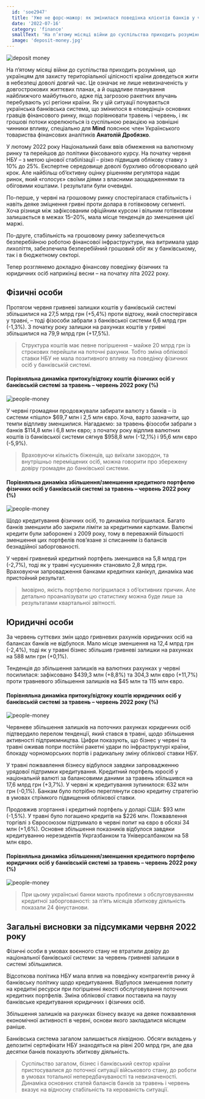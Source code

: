 ```yaml
---
  id: 'soe2947'
  title: 'Уже не форс-мажор: як змінилася поведінка клієнтів банків у червні 2022 року? 28'
  date: '2022-07-16'
  category: 'finance'
  smallText: 'На п’ятому місяці війни до суспільства приходить розуміння, що українцям для захисту територіальної цілісності країни доведеться жити в небезпеці доволі довгий час. Це означає не лише невизначеність у довгострокових життєвих планах, а й ощадливе планування найближчого майбутнього ...'
  image: 'deposit-money.jpg'
---
```

![deposit money](deposit-money.jpg)

На п’ятому місяці війни до суспільства приходить розуміння, що українцям для захисту територіальної цілісності країни доведеться жити в небезпеці доволі довгий час. Це означає не лише невизначеність у довгострокових життєвих планах, а й ощадливе планування найближчого майбутнього, адже під загрозою ракетних влучань перебувають усі регіони країни. Як у цій ситуації почувається українська банківська система, що змінилося в «поведінці» основних гравців фінансового ринку, якщо порівнювати травень і червень, і як грошові потоки корелюються із суспільною реакцією на зовнішні чинники впливу, спеціально для __Mind__ пояснює член Українського товариства фінансових аналітиків **Анатолій Дробязко**.

У лютому 2022 року Національний банк ввів обмеження на валютному ринку та перейшов до політики фіксованого курсу. На початку червня НБУ – з метою цінової стабілізації – різко підвищив облікову ставку з 10% до 25%. Експертне середовище доволі бурхливо обговорювало цей крок. Але найбільш об’єктивну оцінку рішенням регулятора надає ринок, який  «голосує» своїми діями з власними заощадженнями та обіговими коштами. І результати були очевидні.

По-перше, у червні на грошовому ринку спостерігалася стабільність і навіть деяке зміцнення гривні проти долара в готівковому сегменті. Хоча різниця між зафіксованим офіційним курсом і вільним готівковим залишається в межах 15–20%, мала місце тенденція до зменшення цієї маржі.

По-друге, стабільність на грошовому ринку забезпечується безперебійною роботою фінансової інфраструктури, яка витримала удар лихоліття, забезпечила безперебійний грошовий обіг як у банківському, так і в бюджетному секторі.

Тепер розглянемо докладно фінансову поведінку фізичних та юридичних осіб наприкінці весни – на початку літа 2022 року.

## Фізичні особи

Протягом червня гривневі залишки коштів у банківській системі збільшилися на 27,5 млрд грн (+5,4%) проти відтоку, який спостерігався у травні, – тоді фізособи забрали з банківської системи 6,6 млрд грн (-1,3%). З початку року залишки на рахунках коштів у гривні збільшилися на 79,9 млрд грн (+17,5%).

>Структура коштів має певне погіршення – майже 20 млрд грн із строкових перейшли на поточні рахунки. Тобто зміна облікової ставки НБУ не мала позитивного впливу на поведінку фізичних осіб у банківській системі.

#### Порівняльна динаміка притоку/відтоку коштів фізичних осіб у банківській системі за травень – червень 2022 року (%)
![people-money](people-money.jpg)

У червні громадяни продовжували забирати валюту з банків – із системи «пішло» $69,7 млн і 2,5 млн євро. Хоча, варто зазначити, що темпи відпливу зменшилися. Нагадаємо: за травень фізособи забрали з банків $114,8 млн і 6,8 млн євро; з початку року відплив валютних коштів із банківської системи сягнув $958,8 млн (-12,1%) і 95,6 млн євро (-5,9%).

>Враховуючи кількість біженців, що виїхали закордон, та внутрішньо переміщених осіб, можна говорити про збережену довіру громадян до банківської системи.

#### Порівняльна динаміка збільшення/зменшення кредитного портфелю фізичних осіб у банківській системі за травень – червень 2022 року (%)
![people-money](people-money-2.jpg)

Щодо кредитування фізичних осіб, то динаміка погіршилася. Багато банків зменшили або закрили ліміти за кредитними картками. Валютні кредити були заборонені з 2009 року, тому в переважній більшості зменшення цих портфелів пов’язане зі списанням із балансів безнадійної заборгованості.

У червні гривневий кредитний портфель зменшився на 5,8 млрд грн (-2,7%), тоді як у травні «усушення» становило 2,8 млрд грн. Враховуючи запровадження банками кредитних канікул, динаміка має пристойний результат.

>Імовірно, якість портфелю погіршилася з об’єктивних причин. Але детально проаналізувати цю статистику можна буде лише за результатами квартальної звітності.

## Юридичні особи

За червень суттєвих змін щодо гривневих рахунків юридичних осіб на балансах банків не відбулося. Мало місце зменшення на 12,4 млрд грн (-2,4%), тоді як у травні бізнес збільшив гривневі залишки на рахунках на 588 млн грн (+0,1%).

Тенденція до збільшення залишків на валютних рахунках у червні посилилася: зафіксовано $439,3 млн (+8,8%) та 304,3 млн євро (+11,7%) проти травневого збільшення залишків на $45 млн та 115 млн євро.

#### Порівняльна динаміка притоку/відтоку коштів юридичних осіб у банківській системі за травень – червень 2022 року (%) 
![people-money](people-money-3.jpg)

Червневе збільшення залишків на поточних рахунках юридичних осіб підтвердило перелом тенденції, який стався в травні, щодо збільшення активності підприємництва. Цифри показують, що бізнес у червні та травні оживав попри постійні ракетні удари по інфраструктурі країни, блокаду чорноморських портів і радикальну зміну облікової ставки НБУ.

У травні пожвавлення бізнесу відбулося завдяки запровадженню урядової підтримки кредитування. Кредитний портфель юросіб у національній валюті за балансовими даними за травень збільшився на 17,6 млрд грн (+3,7%). У червні ж кредитування зупинилося: 632 млн грн (-0,1%). Банкам було потрібно переглянути свою кредитну стратегію в умовах стрімкого підвищення облікової ставки.

Продовжив згортання і кредитний портфель у доларі США: $93 млн (-1,5%). У травні було погашено кредитів на $226 млн. Пожвавлення торгівлі з Євросоюзом підтримало в червні попит на євро в обсязі 34 млн (+1,6%). Основне збільшення показників відбулося завдяки кредитуванню нерезидентів Укргазбанком та Універсалбанком на 58 млн євро.

#### Порівняльна динаміка збільшення/зменшення кредитного портфелю юридичних осіб у банківській системі за травень – червень 2022 року (%)
![people-money](people-money-4.jpg)

>При цьому українські банки мають проблеми з обслуговуванням кредитної заборгованості: за п’ять місяців збиткову діяльність показали 24 фінустанови.

## Загальні висновки за підсумками червня 2022 року

Фізичні особи в умовах воєнного стану не втратили довіру до національної банківської системи: за червень гривневі залишки в системі збільшилися.

Відсоткова політика НБУ мала вплив на поведінку контрагентів ринку й банківську політику щодо кредитування. Відбулося зменшення попиту на кредитні ресурси при погіршенні якості обслуговування поточних кредитних портфелів. Зміна облікової ставки поставила на паузу банківське кредитування юридичних і фізичних осіб.

Збільшення залишків на рахунках бізнесу вказує на деяке пожвавлення економічної активності в червні, основи якого закладалися місяцем раніше.

Банківська система загалом залишається ліквідною. Обсяги вкладень у депозитні сертифікати НБУ знаходяться на рівні 200 млрд грн, але два десятки банків показують збиткову діяльність.

>Суспільство загалом, бізнес і банківський сектор країни пристосувалися до поточної ситуації військового стану, до роботи в умовах тотальної непередбачуваності та невизначеності. Динаміка основних статей балансів банків за травень і червень вказує на відносну стабільність та керованість ситуації.